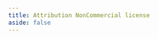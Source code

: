 ```yaml
---
title: Attribution NonCommercial license
aside: false
---
```


<script lang='ts' setup>

import LicenseProxy from '@/_comp/LicenseProxy.vue'

</script>

<LicenseProxy></LicenseProxy>
